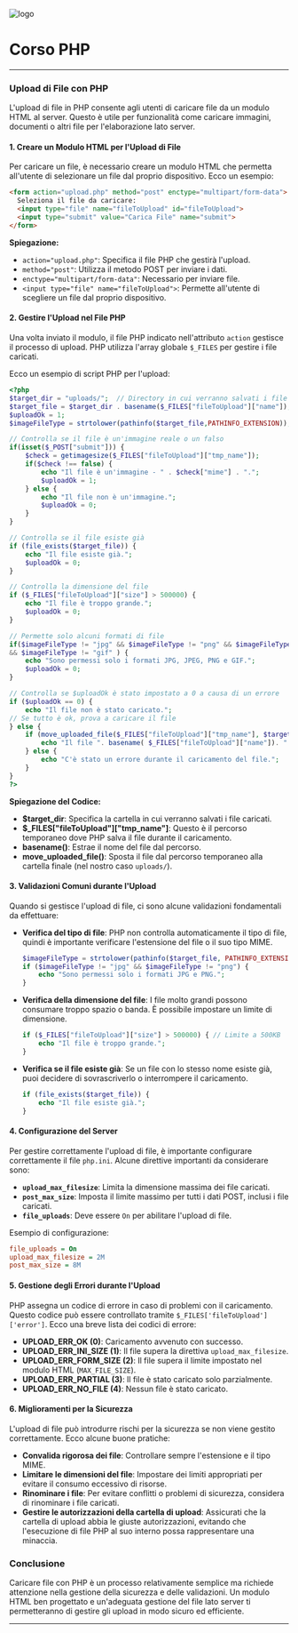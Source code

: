 ![logo](./its.png)

# Corso PHP

---

### Upload di File con PHP

L'upload di file in PHP consente agli utenti di caricare file da un modulo HTML al server. Questo è utile per funzionalità come caricare immagini, documenti o altri file per l'elaborazione lato server.

#### 1. **Creare un Modulo HTML per l'Upload di File**

Per caricare un file, è necessario creare un modulo HTML che permetta all'utente di selezionare un file dal proprio dispositivo. Ecco un esempio:

```html
<form action="upload.php" method="post" enctype="multipart/form-data">
  Seleziona il file da caricare:
  <input type="file" name="fileToUpload" id="fileToUpload">
  <input type="submit" value="Carica File" name="submit">
</form>
```

**Spiegazione:**

- `action="upload.php"`: Specifica il file PHP che gestirà l'upload.
- `method="post"`: Utilizza il metodo POST per inviare i dati.
- `enctype="multipart/form-data"`: Necessario per inviare file.
- `<input type="file" name="fileToUpload">`: Permette all'utente di scegliere un file dal proprio dispositivo.

#### 2. **Gestire l'Upload nel File PHP**

Una volta inviato il modulo, il file PHP indicato nell'attributo `action` gestisce il processo di upload. PHP utilizza l'array globale `$_FILES` per gestire i file caricati.

Ecco un esempio di script PHP per l'upload:

```php
<?php
$target_dir = "uploads/";  // Directory in cui verranno salvati i file
$target_file = $target_dir . basename($_FILES["fileToUpload"]["name"]);
$uploadOk = 1;
$imageFileType = strtolower(pathinfo($target_file,PATHINFO_EXTENSION));

// Controlla se il file è un'immagine reale o un falso
if(isset($_POST["submit"])) {
    $check = getimagesize($_FILES["fileToUpload"]["tmp_name"]);
    if($check !== false) {
        echo "Il file è un'immagine - " . $check["mime"] . ".";
        $uploadOk = 1;
    } else {
        echo "Il file non è un'immagine.";
        $uploadOk = 0;
    }
}

// Controlla se il file esiste già
if (file_exists($target_file)) {
    echo "Il file esiste già.";
    $uploadOk = 0;
}

// Controlla la dimensione del file
if ($_FILES["fileToUpload"]["size"] > 500000) {
    echo "Il file è troppo grande.";
    $uploadOk = 0;
}

// Permette solo alcuni formati di file
if($imageFileType != "jpg" && $imageFileType != "png" && $imageFileType != "jpeg" 
&& $imageFileType != "gif" ) {
    echo "Sono permessi solo i formati JPG, JPEG, PNG e GIF.";
    $uploadOk = 0;
}

// Controlla se $uploadOk è stato impostato a 0 a causa di un errore
if ($uploadOk == 0) {
    echo "Il file non è stato caricato.";
// Se tutto è ok, prova a caricare il file
} else {
    if (move_uploaded_file($_FILES["fileToUpload"]["tmp_name"], $target_file)) {
        echo "Il file ". basename( $_FILES["fileToUpload"]["name"]). " è stato caricato.";
    } else {
        echo "C'è stato un errore durante il caricamento del file.";
    }
}
?>
```

**Spiegazione del Codice:**

- **$target_dir**: Specifica la cartella in cui verranno salvati i file caricati.
- **$_FILES["fileToUpload"]["tmp_name"]**: Questo è il percorso temporaneo dove PHP salva il file durante il caricamento.
- **basename()**: Estrae il nome del file dal percorso.
- **move_uploaded_file()**: Sposta il file dal percorso temporaneo alla cartella finale (nel nostro caso `uploads/`).

#### 3. **Validazioni Comuni durante l'Upload**

Quando si gestisce l'upload di file, ci sono alcune validazioni fondamentali da effettuare:

- **Verifica del tipo di file**: PHP non controlla automaticamente il tipo di file, quindi è importante verificare l'estensione del file o il suo tipo MIME.
  
  ```php
  $imageFileType = strtolower(pathinfo($target_file, PATHINFO_EXTENSION));
  if ($imageFileType != "jpg" && $imageFileType != "png") {
      echo "Sono permessi solo i formati JPG e PNG.";
  }
  ```

- **Verifica della dimensione del file**: I file molto grandi possono consumare troppo spazio o banda. È possibile impostare un limite di dimensione.

  ```php
  if ($_FILES["fileToUpload"]["size"] > 500000) { // Limite a 500KB
      echo "Il file è troppo grande.";
  }
  ```

- **Verifica se il file esiste già**: Se un file con lo stesso nome esiste già, puoi decidere di sovrascriverlo o interrompere il caricamento.

  ```php
  if (file_exists($target_file)) {
      echo "Il file esiste già.";
  }
  ```

#### 4. **Configurazione del Server**

Per gestire correttamente l'upload di file, è importante configurare correttamente il file `php.ini`. Alcune direttive importanti da considerare sono:

- **`upload_max_filesize`**: Limita la dimensione massima dei file caricati.
- **`post_max_size`**: Imposta il limite massimo per tutti i dati POST, inclusi i file caricati.
- **`file_uploads`**: Deve essere `On` per abilitare l'upload di file.
  
Esempio di configurazione:

```ini
file_uploads = On
upload_max_filesize = 2M
post_max_size = 8M
```

#### 5. **Gestione degli Errori durante l'Upload**

PHP assegna un codice di errore in caso di problemi con il caricamento. Questo codice può essere controllato tramite `$_FILES['fileToUpload']['error']`. Ecco una breve lista dei codici di errore:

- **UPLOAD_ERR_OK (0)**: Caricamento avvenuto con successo.
- **UPLOAD_ERR_INI_SIZE (1)**: Il file supera la direttiva `upload_max_filesize`.
- **UPLOAD_ERR_FORM_SIZE (2)**: Il file supera il limite impostato nel modulo HTML (`MAX_FILE_SIZE`).
- **UPLOAD_ERR_PARTIAL (3)**: Il file è stato caricato solo parzialmente.
- **UPLOAD_ERR_NO_FILE (4)**: Nessun file è stato caricato.

#### 6. **Miglioramenti per la Sicurezza**

L'upload di file può introdurre rischi per la sicurezza se non viene gestito correttamente. Ecco alcune buone pratiche:

- **Convalida rigorosa dei file**: Controllare sempre l'estensione e il tipo MIME.
- **Limitare le dimensioni del file**: Impostare dei limiti appropriati per evitare il consumo eccessivo di risorse.
- **Rinominare i file**: Per evitare conflitti o problemi di sicurezza, considera di rinominare i file caricati.
- **Gestire le autorizzazioni della cartella di upload**: Assicurati che la cartella di upload abbia le giuste autorizzazioni, evitando che l'esecuzione di file PHP al suo interno possa rappresentare una minaccia.

### Conclusione

Caricare file con PHP è un processo relativamente semplice ma richiede attenzione nella gestione della sicurezza e delle validazioni. Un modulo HTML ben progettato e un'adeguata gestione del file lato server ti permetteranno di gestire gli upload in modo sicuro ed efficiente.


---
